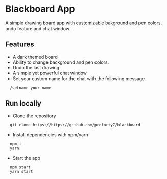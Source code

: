 # Blackboard App

A simple drawing board app with customizable bakground and pen colors, undo feature and chat window.

## Features

- A dark themed board
- Ability to change background and pen colors.
- Undo the last drawing.
- A simple yet powerful chat window
- Set your custom name for the chat with the following message

```
  /setname your-name
```

## Run locally

- Clone the repository

```
  git clone https://https://github.com/proforty7/blackboard
```

- Install dependencies with npm/yarn

```
  npm i
  yarn
```

- Start the app

```
  npm start
  yarn start
```

